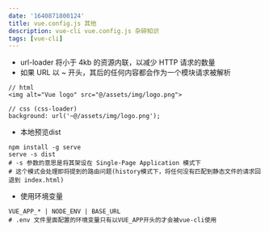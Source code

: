 ```yaml
---
date: '1640871800124'
title: vue.config.js 其他
description: vue-cli vue.config.js 杂碎知识
tags: [vue-cli]
---
```

- url-loader 将小于 4kb 的资源内联，以减少 HTTP 请求的数量
- 如果 URL 以 ~ 开头，其后的任何内容都会作为一个模块请求被解析
```vue
// html
<img alt="Vue logo" src="@/assets/img/logo.png">

// css (css-loader)
background: url('~@/assets/img/logo.png');
```
- 本地预览dist
```shell
npm install -g serve
serve -s dist
# -s 参数的意思是将其架设在 Single-Page Application 模式下
# 这个模式会处理即将提到的路由问题(history模式下，将任何没有匹配到静态文件的请求回退到 index.html)
```
- 使用环境变量
```shell
VUE_APP_* | NODE_ENV | BASE_URL
# .env 文件里面配置的环境变量只有以VUE_APP开头的才会被vue-cli使用
```





